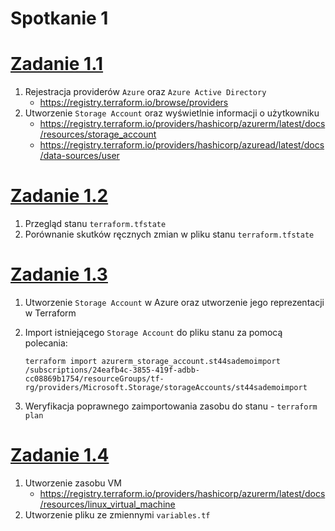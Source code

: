 # Spotkanie 1

# [Zadanie 1.1](./zadanie1)

1. Rejestracja providerów `Azure` oraz `Azure Active Directory`
    * https://registry.terraform.io/browse/providers
2. Utworzenie `Storage Account` oraz wyświetlnie informacji o użytkowniku
    * https://registry.terraform.io/providers/hashicorp/azurerm/latest/docs/resources/storage_account
    * https://registry.terraform.io/providers/hashicorp/azuread/latest/docs/data-sources/user

# [Zadanie 1.2](./zadanie1)
1. Przegląd stanu `terraform.tfstate`
2. Porównanie skutków ręcznych zmian w pliku stanu `terraform.tfstate`

# [Zadanie 1.3](./zadanie3)
1. Utworzenie `Storage Account` w Azure oraz utworzenie jego reprezentacji w Terraform
2. Import istniejącego `Storage Account` do pliku stanu za pomocą polecania:

    ```
    terraform import azurerm_storage_account.st44sademoimport /subscriptions/24eafb4c-3855-419f-adbb-cc08869b1754/resourceGroups/tf-rg/providers/Microsoft.Storage/storageAccounts/st44sademoimport
    ```
3. Weryfikacja poprawnego zaimportowania zasobu do stanu - `terraform plan`


# [Zadanie 1.4](./zadanie4)
1. Utworzenie zasobu VM
    * https://registry.terraform.io/providers/hashicorp/azurerm/latest/docs/resources/linux_virtual_machine
2. Utworzenie pliku ze zmiennymi `variables.tf`
